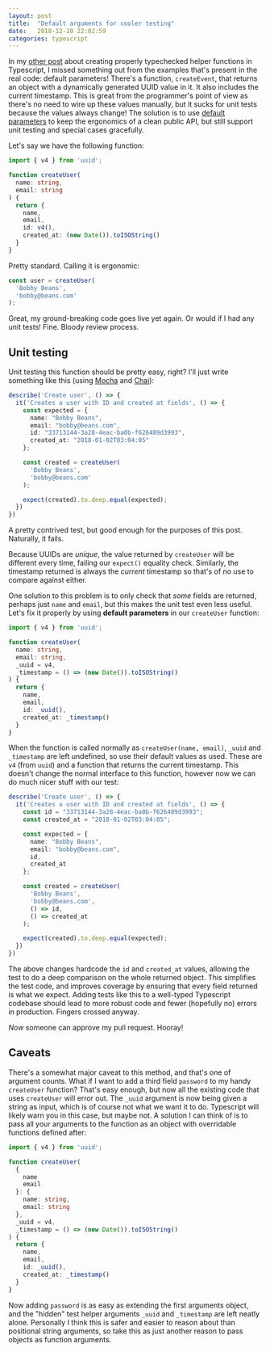 ```yaml
---
layout: post
title:  "Default arguments for cooler testing"
date:   2018-12-10 22:02:59
categories: typescript
---
```


In my [other post](/typescript/2018/12/10/typechecking-helper-functions-in-typescript.html) about creating properly typechecked helper functions in Typescript, I missed something out from the examples that's present in the real code: default parameters! There's a function, `createEvent`, that returns an object with a dynamically generated UUID value in it. It also includes the current timestamp. This is great from the programmer's point of view as there's no need to wire up these values manually, but it sucks for unit tests because the values always change! The solution is to use [default parameters](https://developer.mozilla.org/en-US/docs/Web/JavaScript/Reference/Functions/Default_parameters) to keep the ergonomics of a clean public API, but still support unit testing and special cases gracefully.

Let's say we have the following function:

```typescript
import { v4 } from 'uuid';

function createUser(
  name: string, 
  email: string
) {
  return {
    name,
    email,
    id: v4(),
    created_at: (new Date()).toISOString()
  }
}
```

Pretty standard. Calling it is ergonomic:

```typescript
const user = createUser(
  'Bobby Beans',
  'bobby@beans.com'
);
```

Great, my ground-breaking code goes live yet again. Or would if I had any unit tests! Fine. Bloody review process.

## Unit testing

Unit testing this function should be pretty easy, right? I'll just write something like this (using [Mocha](https://mochajs.org/) and [Chai](https://www.chaijs.com/)):

```typescript
describe('Create user', () => {
  it('Creates a user with ID and created at fields', () => {
    const expected = {
      name: "Bobby Beans",
      email: "bobby@beans.com",
      id: "33713144-3a28-4eac-ba0b-f626489d3993",
      created_at: "2018-01-02T03:04:05"
    };

    const created = createUser(
      'Bobby Beans',
      'bobby@beans.com'
    );

    expect(created).to.deep.equal(expected);
  })
})
```

A pretty contrived test, but good enough for the purposes of this post. Naturally, it fails.

Because UUIDs are _unique_, the value returned by `createUser` will be different every time, failing our `expect()` equality check. Similarly, the timestamp returned is always the _current_ timestamp so that's of no use to compare against either.

One solution to this problem is to only check that _some_ fields are returned, perhaps just `name` and `email`, but this makes the unit test even less useful. Let's fix it properly by using **default parameters** in our `createUser` function:

```typescript
import { v4 } from 'uuid';

function createUser(
  name: string, 
  email: string,
  _uuid = v4,
  _timestamp = () => (new Date()).toISOString()
) {
  return {
    name,
    email,
    id: _uuid(),
    created_at: _timestamp()
  }
}
```

When the function is called normally as `createUser(name, email)`, `_uuid` and `_timestamp` are left undefined, so use their default values as used. These are `v4` (from `uuid`) and a function that returns the current timestamp. This doesn't change the normal interface to this function, however now we can do much nicer stuff with our test:

```typescript
describe('Create user', () => {
  it('Creates a user with ID and created at fields', () => {
    const id = "33713144-3a28-4eac-ba0b-f626489d3993";
    const created_at = "2018-01-02T03:04:05";

    const expected = {
      name: "Bobby Beans",
      email: "bobby@beans.com",
      id,
      created_at
    };

    const created = createUser(
      'Bobby Beans',
      'bobby@beans.com',
      () => id,
      () => created_at
    );

    expect(created).to.deep.equal(expected);
  })
})
```

The above changes hardcode the `id` and `created_at` values, allowing the test to do a deep comparison on the whole returned object. This simplifies the test code, and improves coverage by ensuring that every field returned is what we expect. Adding tests like this to a well-typed Typescript codebase should lead to more robust code and fewer (hopefully no) errors in production. Fingers crossed anyway.

_Now_ someone can approve my pull request. Hooray!

## Caveats

There's a somewhat major caveat to this method, and that's one of argument counts. What if I want to add a third field `password` to my handy `createUser` function? That's easy enough, but now all the existing code that uses `createUser` will error out. The `_uuid` argument is now being given a string as input, which is of course not what we want it to do. Typescript will likely warn you in this case, but maybe not. A solution I can think of is to pass all your arguments to the function as an object with overridable functions defined after:

```typescript
import { v4 } from 'uuid';

function createUser(
  {
    name 
    email
  }: { 
    name: string,
    email: string
  },
  _uuid = v4,
  _timestamp = () => (new Date()).toISOString()
) {
  return {
    name,
    email,
    id: _uuid(),
    created_at: _timestamp()
  }
}
```

Now adding `password` is as easy as extending the first arguments object, and the "hidden" test helper arguments `_uuid` and `_timestamp` are left neatly alone. Personally I think this is safer and easier to reason about than positional string arguments, so take this as just another reason to pass objects as function arguments.